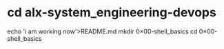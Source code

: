 # cd alx-system_engineering-devops
echo 'i am working now'>README.md
mkdir 0×00-shell_basics
cd 0×00-shell_basics
